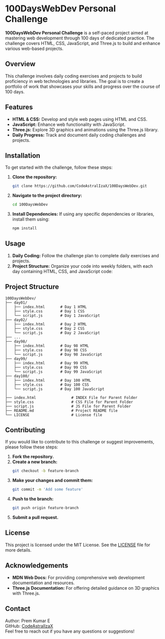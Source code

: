 # 100DaysWebDev Personal Challenge

**100DaysWebDev Personal Challenge** is a self-paced project aimed at mastering web development through 100 days of dedicated practice. The challenge covers HTML, CSS, JavaScript, and Three.js to build and enhance various web-based projects.

## Overview

This challenge involves daily coding exercises and projects to build proficiency in web technologies and libraries. The goal is to create a portfolio of work that showcases your skills and progress over the course of 100 days.

## Features

- **HTML & CSS:** Develop and style web pages using HTML and CSS.
- **JavaScript:** Enhance web functionality with JavaScript.
- **Three.js:** Explore 3D graphics and animations using the Three.js library.
- **Daily Progress:** Track and document daily coding challenges and projects.

## Installation

To get started with the challenge, follow these steps:

1. **Clone the repository:**
   ```bash
   git clone https://github.com/CodeAstralIzaX/100DaysWebDev.git
   ```

2. **Navigate to the project directory:**
   ```bash
   cd 100DaysWebDev
   ```

3. **Install Dependencies:**
   If using any specific dependencies or libraries, install them using:
   ```bash
   npm install
   ```

## Usage

1. **Daily Coding:** Follow the challenge plan to complete daily exercises and projects.
2. **Project Structure:** Organize your code into weekly folders, with each day containing HTML, CSS, and JavaScript code:

## Project Structure

```
100DaysWebDev/
├── day01/
│   ├── index.html       # Day 1 HTML
│   ├── style.css        # Day 1 CSS
│   └── script.js        # Day 1 JavaScript
├── day02/
│   ├── index.html       # Day 2 HTML
│   ├── style.css        # Day 2 CSS
│   └── script.js        # Day 2 JavaScript
├── ...
├── day98/
│   ├── index.html       # Day 98 HTML
│   ├── style.css        # Day 98 CSS
│   └── script.js        # Day 98 JavaScript
├── day99/
│   ├── index.html       # Day 99 HTML
│   ├── style.css        # Day 99 CSS
│   └── script.js        # Day 99 JavaScript
├── day100/
│   ├── index.html       # Day 100 HTML
│   ├── style.css        # Day 100 CSS
│   └── script.js        # Day 100 JavaScript
│
├── index.html                # INDEX File for Parent Folder
├── style.css                 # CSS File for Parent Folder
├── script.js                 # JS File for Parent Folder
├── README.md                 # Project README file
└── LICENSE                   # License file
```

## Contributing

If you would like to contribute to this challenge or suggest improvements, please follow these steps:

1. **Fork the repository.**
2. **Create a new branch:**
   ```bash
   git checkout -b feature-branch
   ```
3. **Make your changes and commit them:**
   ```bash
   git commit -m 'Add some feature'
   ```
4. **Push to the branch:**
   ```bash
   git push origin feature-branch
   ```
5. **Submit a pull request.**

## License

This project is licensed under the MIT License. See the [LICENSE](LICENSE) file for more details.

## Acknowledgements

- **MDN Web Docs:** For providing comprehensive web development documentation and resources.
- **Three.js Documentation:** For offering detailed guidance on 3D graphics with Three.js.

## Contact

Author: Prem Kumar E  
GitHub: [CodeAstralIzaX](https://github.com/CodeAstralIzaX)  
Feel free to reach out if you have any questions or suggestions!
